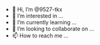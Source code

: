 - 👋 Hi, I’m @9527-tkx
- 👀 I’m interested in ...
- 🌱 I’m currently learning ...
- 💞️ I’m looking to collaborate on ...
- 📫 How to reach me ...

<!---
9527-tkx/9527-tkx is a ✨ special ✨ repository because its `README.md` (this file) appears on your GitHub profile.
You can click the Preview link to take a look at your changes.
--->
